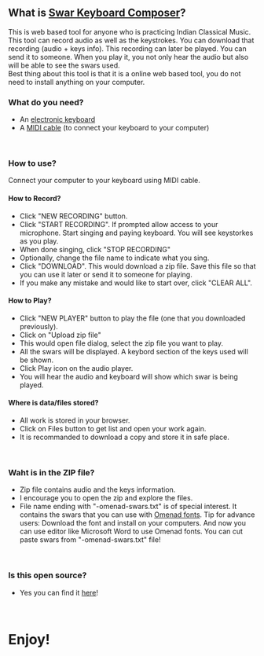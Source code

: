 ## What is [Swar Keyboard Composer](https://kashodiya.github.io/swar-keyboard-composer/#/)?
This is web based tool for anyone who is practicing Indian Classical Music. This tool can record audio as well as the keystrokes. You can download that recording (audio + keys info). This recording can later be played. You can send it to someone. When you play it, you not only hear the audio but also will be able to see the swars used.  
Best thing about this tool is that it is a online web based tool, you do not need to install anything on your computer. 

### What do you need?
- An [electronic keyboard](https://en.wikipedia.org/wiki/Electronic_keyboard)
- A [MIDI cable](https://www.amazon.com/usb-midi-cable/s?k=usb+midi+cable) (to connect your keyboard to your computer)

<br>

### How to use?
Connect your computer to your keyboard using MIDI cable. 
#### How to Record?
- Click "NEW RECORDING" button.
- Click "START RECORDING". If prompted allow access to your microphone. Start singing and paying keyboard. You will see keystorkes as you play. 
- When done singing, click "STOP RECORDING"
- Optionally, change the file name to indicate what you sing. 
- Click "DOWNLOAD". This would download a zip file. Save this file so that you can use it later or send it to someone for playing.
- If you make any mistake and would like to start over, click "CLEAR ALL".

#### How to Play?
- Click "NEW PLAYER" button to play the file (one that you downloaded previously).
- Click on "Upload zip file"
- This would open file dialog, select the zip file you want to play.
- All the swars will be displayed. A keybord section of the keys used will be shown.
- Click Play icon on the audio player.
- You will hear the audio and keyboard will show which swar is being played.

#### Where is data/files stored?
- All work is stored in your browser.
- Click on Files button to get list and open your work again.
- It is recommanded to download a copy and store it in safe place.


<br>

### Waht is in the ZIP file?
- Zip file contains audio and the keys information.
- I encourage you to open the zip and explore the files.
- File name ending with "-omenad-swars.txt" is of special interest. It contains the swars that you can use with [Omenad fonts](https://omenad.github.io/fonts/). Tip for advance users: Download the font and install on your computers. And now you can use editor like Microsoft Word to use Omenad fonts. You can cut paste swars from "-omenad-swars.txt" file!

<br>

### Is this open source?
- Yes you can find it [here](https://github.com/kashodiya/swar-keyboard-composer)!

<br>

# Enjoy!